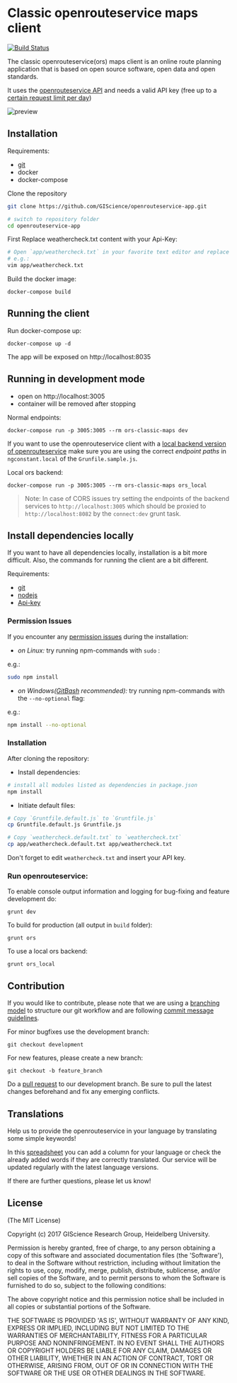 # Classic openrouteservice maps client

[![Build Status](https://travis-ci.org/GIScience/openrouteservice-app.svg?branch=development)](https://travis-ci.org/GIScience/openrouteservice-app)

The classic openrouteservice(ors) maps client is an online route planning application that is based on open source software, open data and open standards.

It uses the [openrouteservice API](https://openrouteservice.org/) and needs a valid API key
(free up to a [certain request limit per day](https://openrouteservice.org/plans/))

![preview](https://cloud.githubusercontent.com/assets/10322094/26202903/63ccd808-3bd9-11e7-9a89-f06ad50d583e.png)

## Installation

Requirements:
- [git](https://git-scm.com/downloads)
- docker
- docker-compose

Clone the repository
```sh
git clone https://github.com/GIScience/openrouteservice-app.git

# switch to repository folder
cd openrouteservice-app
```

First Replace weathercheck.txt content with your Api-Key:
```sh
# Open `app/weathercheck.txt` in your favorite text editor and replace the content with your Token.
# e.g.:
vim app/weathercheck.txt
```

Build the docker image:
```
docker-compose build
```
## Running the client

Run docker-compose up:
```
docker-compose up -d
```

The app will be exposed on http://localhost:8035

## Running in development mode
- open on http://localhost:3005
- container will be removed after stopping

Normal endpoints:
```
docker-compose run -p 3005:3005 --rm ors-classic-maps dev
```

If you want to use the openrouteservice client with a
[local backend version of openrouteservice](https://github.com/GIScience/openrouteservice) make sure
you are using the correct *endpoint paths* in `ngconstant.local` of the `Grunfile.sample.js`.

Local ors backend:
```
docker-compose run -p 3005:3005 --rm ors-classic-maps ors_local
```

> Note: In case of CORS issues try setting the endpoints of the backend services to `http://localhost:3005`
> which should be proxied to `http://localhost:8082` by the `connect:dev` grunt task.

## Install dependencies locally

If you want to have all dependencies locally, installation is a bit more difficult.
Also, the commands for running the client are a bit different.

Requirements:

- [git](https://git-scm.com/downloads)
- [nodejs](https://nodejs.org/en/download/package-manager/)
- [Api-key](https://openrouteservice.org/sign-up/)

### Permission Issues
If you encounter any [permission issues](https://github.com/npm/npm/issues/18380) during the installation:

- *on Linux:* try running npm-commands with `sudo` :

e.g.:
```sh
sudo npm install
```
- *on Windows([GitBash](https://gitforwindows.org/) recommended):* try running npm-commands with the `--no-optional` flag:

e.g.:
```sh
npm install --no-optional
```

### Installation

After cloning the repository:

- Install dependencies:
```sh
# install all modules listed as dependencies in package.json
npm install
```

- Initiate default files:
```sh
# Copy `Gruntfile.default.js` to `Gruntfile.js`
cp Gruntfile.default.js Gruntfile.js

# Copy `weathercheck.default.txt` to `weathercheck.txt`
cp app/weathercheck.default.txt app/weathercheck.txt
```

Don't forget to edit `weathercheck.txt` and insert your API key.

### Run openrouteservice:

To enable console output information and logging for bug-fixing and feature development do:

	grunt dev

To build for production (all output in `build` folder):

	grunt ors

To use a local ors backend:

	grunt ors_local

## Contribution

If you would like to contribute, please note that we are using a [branching model](http://nvie.com/posts/a-successful-git-branching-model/) to structure our git workflow and are following [commit message guidelines](https://api.coala.io/en/latest/Developers/Writing_Good_Commits.html).

For minor bugfixes use the development branch:

	git checkout development

For new features, please create a new branch:

	git checkout -b feature_branch

Do a [pull request](https://help.github.com/articles/creating-a-pull-request/) to our development branch.
Be sure to pull the latest changes beforehand and fix any emerging conflicts.

## Translations

Help us to provide the openrouteservice in your language by translating some simple keywords!

In this [spreadsheet](https://docs.google.com/spreadsheets/d/1GzFPlVrqJBmUatfWft7v-vS_tfENGtAy0RHOv_5n3SU/edit#gid=0) you can add a column for your language or check the already added words if they are correctly translated. Our service will be updated regularly with the latest language versions.

If there are further questions, please let us know!

## License

(The MIT License)

Copyright (c) 2017 GIScience Research Group, Heidelberg University.

Permission is hereby granted, free of charge, to any person obtaining a copy of this software and associated documentation files (the 'Software'), to deal in the Software without restriction, including without limitation the rights to use, copy, modify, merge, publish, distribute, sublicense, and/or sell copies of the Software, and to permit persons to whom the Software is furnished to do so, subject to the following conditions:

The above copyright notice and this permission notice shall be included in all copies or substantial portions of the Software.

THE SOFTWARE IS PROVIDED 'AS IS', WITHOUT WARRANTY OF ANY KIND, EXPRESS OR IMPLIED, INCLUDING BUT NOT LIMITED TO THE WARRANTIES OF MERCHANTABILITY, FITNESS FOR A PARTICULAR PURPOSE AND NONINFRINGEMENT. IN NO EVENT SHALL THE AUTHORS OR COPYRIGHT HOLDERS BE LIABLE FOR ANY CLAIM, DAMAGES OR OTHER LIABILITY, WHETHER IN AN ACTION OF CONTRACT, TORT OR OTHERWISE, ARISING FROM, OUT OF OR IN CONNECTION WITH THE SOFTWARE OR THE USE OR OTHER DEALINGS IN THE SOFTWARE.
